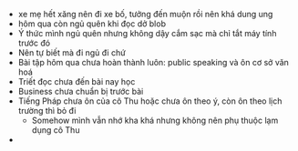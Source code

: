 - xe mẹ hết xăng nên đi xe bố, tưởng đến muộn rồi nên khá dung ung
- hôm qua còn ngủ quên khi đọc dở blob
- Ý thức mình ngủ quên nhưng không dậy cắm sạc mà chỉ tắt máy tính trước đó
- Nên tự biết mà đi ngủ đi chứ
- Bài tập hôm qua chưa hoàn thành luôn: public speaking và ôn cơ sở văn hoá
- Triết đọc chưa đến bài nay học
- Business chưa chuẩn bị trước bài
- Tiếng Pháp chưa ôn của cô Thu hoặc chưa ôn theo ý, còn ôn theo lịch trường thì bỏ đi
	- Somehow mình vẫn nhớ kha khá nhưng không nên phụ thuộc lạm dụng cô Thu
-